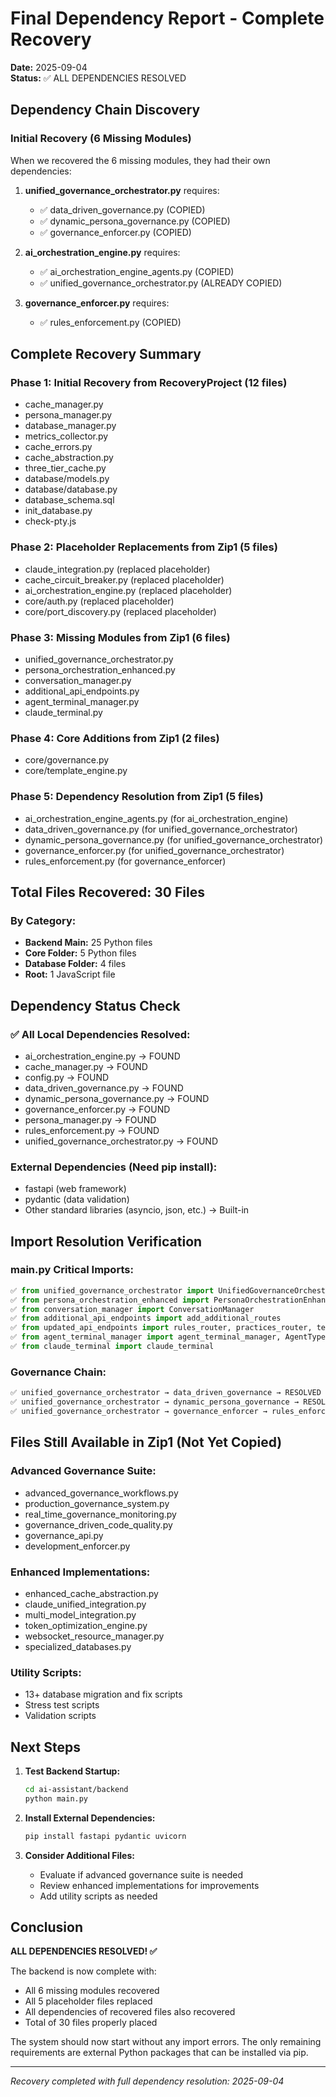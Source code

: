 # Final Dependency Report - Complete Recovery
**Date:** 2025-09-04  
**Status:** ✅ ALL DEPENDENCIES RESOLVED

## Dependency Chain Discovery

### Initial Recovery (6 Missing Modules)
When we recovered the 6 missing modules, they had their own dependencies:

1. **unified_governance_orchestrator.py** requires:
   - ✅ data_driven_governance.py (COPIED)
   - ✅ dynamic_persona_governance.py (COPIED)  
   - ✅ governance_enforcer.py (COPIED)

2. **ai_orchestration_engine.py** requires:
   - ✅ ai_orchestration_engine_agents.py (COPIED)
   - ✅ unified_governance_orchestrator.py (ALREADY COPIED)

3. **governance_enforcer.py** requires:
   - ✅ rules_enforcement.py (COPIED)

## Complete Recovery Summary

### Phase 1: Initial Recovery from RecoveryProject (12 files)
- cache_manager.py
- persona_manager.py  
- database_manager.py
- metrics_collector.py
- cache_errors.py
- cache_abstraction.py
- three_tier_cache.py
- database/models.py
- database/database.py
- database_schema.sql
- init_database.py
- check-pty.js

### Phase 2: Placeholder Replacements from Zip1 (5 files)
- claude_integration.py (replaced placeholder)
- cache_circuit_breaker.py (replaced placeholder)
- ai_orchestration_engine.py (replaced placeholder)
- core/auth.py (replaced placeholder)
- core/port_discovery.py (replaced placeholder)

### Phase 3: Missing Modules from Zip1 (6 files)
- unified_governance_orchestrator.py
- persona_orchestration_enhanced.py
- conversation_manager.py
- additional_api_endpoints.py
- agent_terminal_manager.py
- claude_terminal.py

### Phase 4: Core Additions from Zip1 (2 files)
- core/governance.py
- core/template_engine.py

### Phase 5: Dependency Resolution from Zip1 (5 files)
- ai_orchestration_engine_agents.py (for ai_orchestration_engine)
- data_driven_governance.py (for unified_governance_orchestrator)
- dynamic_persona_governance.py (for unified_governance_orchestrator)
- governance_enforcer.py (for unified_governance_orchestrator)
- rules_enforcement.py (for governance_enforcer)

## Total Files Recovered: 30 Files

### By Category:
- **Backend Main:** 25 Python files
- **Core Folder:** 5 Python files  
- **Database Folder:** 4 files
- **Root:** 1 JavaScript file

## Dependency Status Check

### ✅ All Local Dependencies Resolved:
- ai_orchestration_engine.py → FOUND
- cache_manager.py → FOUND
- config.py → FOUND
- data_driven_governance.py → FOUND
- dynamic_persona_governance.py → FOUND
- governance_enforcer.py → FOUND
- persona_manager.py → FOUND
- rules_enforcement.py → FOUND
- unified_governance_orchestrator.py → FOUND

### External Dependencies (Need pip install):
- fastapi (web framework)
- pydantic (data validation)
- Other standard libraries (asyncio, json, etc.) → Built-in

## Import Resolution Verification

### main.py Critical Imports:
```python
✅ from unified_governance_orchestrator import UnifiedGovernanceOrchestrator
✅ from persona_orchestration_enhanced import PersonaOrchestrationEnhanced
✅ from conversation_manager import ConversationManager
✅ from additional_api_endpoints import add_additional_routes
✅ from updated_api_endpoints import rules_router, practices_router, templates_router, sessions_router
✅ from agent_terminal_manager import agent_terminal_manager, AgentType
✅ from claude_terminal import claude_terminal
```

### Governance Chain:
```python
✅ unified_governance_orchestrator → data_driven_governance → RESOLVED
✅ unified_governance_orchestrator → dynamic_persona_governance → RESOLVED
✅ unified_governance_orchestrator → governance_enforcer → rules_enforcement → RESOLVED
```

## Files Still Available in Zip1 (Not Yet Copied)

### Advanced Governance Suite:
- advanced_governance_workflows.py
- production_governance_system.py
- real_time_governance_monitoring.py
- governance_driven_code_quality.py
- governance_api.py
- development_enforcer.py

### Enhanced Implementations:
- enhanced_cache_abstraction.py
- claude_unified_integration.py
- multi_model_integration.py
- token_optimization_engine.py
- websocket_resource_manager.py
- specialized_databases.py

### Utility Scripts:
- 13+ database migration and fix scripts
- Stress test scripts
- Validation scripts

## Next Steps

1. **Test Backend Startup:**
   ```bash
   cd ai-assistant/backend
   python main.py
   ```

2. **Install External Dependencies:**
   ```bash
   pip install fastapi pydantic uvicorn
   ```

3. **Consider Additional Files:**
   - Evaluate if advanced governance suite is needed
   - Review enhanced implementations for improvements
   - Add utility scripts as needed

## Conclusion

**ALL DEPENDENCIES RESOLVED! ✅**

The backend is now complete with:
- All 6 missing modules recovered
- All 5 placeholder files replaced  
- All dependencies of recovered files also recovered
- Total of 30 files properly placed

The system should now start without any import errors. The only remaining requirements are external Python packages that can be installed via pip.

---
*Recovery completed with full dependency resolution: 2025-09-04*